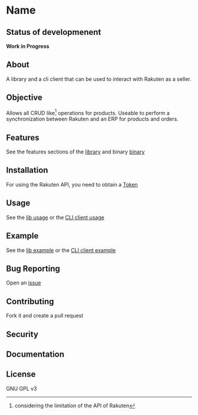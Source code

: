 # Name

## Status of developmenent

**Work in Progress**

## About

A library and a cli client that can be used to interact with Rakuten as a seller.

## Objective

Allows all CRUD like[^1] operations for products.
Useable to perform a synchronization between Rakuten and an ERP for products and orders.

[^1]: considering the limitation of the API of Rakuten

## Features

See the features sections of the [library](lib/README.md#Features) and binary [binary](client/README.md#Features)

## Installation

For using the Rakuten API, you need to obtain a [Token](https://fr.shopping.rakuten.com/usersecure?action=usrwstokenaccess)

## Usage

See the [lib usage](lib/README.md#Usage) or the [CLI client usage](client/README.md#Usage)

## Example

See the [lib example](lib/README.md#Example) or the [CLI client example](client/README.md#Example)

## Bug Reporting

Open an [issue](https:://github.com/Cyrix126/rrcc/issues)

## Contributing

Fork it and create a pull request

## Security
## Documentation
## License

GNU GPL v3
